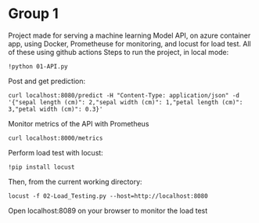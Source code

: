 # Group 1
Project made for serving a machine learning Model API, on azure container app, using Docker, Prometheuse for monitoring, and locust for load test. All of these using github actions
Steps to run the project, in local mode:
```
!python 01-API.py
```
Post and get prediction:
```
curl localhost:8080/predict -H "Content-Type: application/json" -d '{"sepal length (cm)": 2,"sepal width (cm)": 1,"petal length (cm)": 3,"petal width (cm)": 0.3}'
```
Monitor metrics of the API with Prometheus
```
curl localhost:8000/metrics
```
Perform load test with locust:
```
!pip install locust
```
Then, from the current working directory:
```
locust -f 02-Load_Testing.py --host=http://localhost:8080
```
Open localhost:8089 on your browser to monitor the load test
